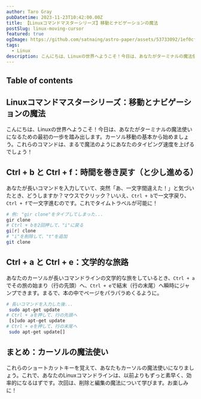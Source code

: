 ```yaml
---
author: Taro Gray
pubDatetime: 2023-11-23T10:42:00.00Z
title: 【Linuxコマンドマスターシリーズ】移動とナビゲーションの魔法
postSlug: linux-moving-cursor
featured: true
ogImage: https://github.com/satnaing/astro-paper/assets/53733092/1ef0cf03-8137-4d67-ac81-84a032119e3a
tags:
  - Linux
description: こんにちは、Linuxの世界へようこそ！今日は、あなたがターミナルの魔法使いになるための最初の一歩を踏み出します。カーソル移動の基本から始めましょう。これらのコマンドは、まるで魔法のようにあなたのタイピング速度を上げるでしょう！
---
```


## Table of contents

## Linuxコマンドマスターシリーズ：移動とナビゲーションの魔法

こんにちは、Linuxの世界へようこそ！今日は、あなたがターミナルの魔法使いになるための最初の一歩を踏み出します。カーソル移動の基本から始めましょう。これらのコマンドは、まるで魔法のようにあなたのタイピング速度を上げるでしょう！

## Ctrl + b と Ctrl + f：時間を巻き戻す（と少し進める）

あなたが長いコマンドを入力していて、突然「あ、一文字間違えた！」と気づいたとき、どうしますか？マウスでクリック？いいえ、`Ctrl + b`で一文字戻り、`Ctrl + f`で一文字進むのです。これでタイムトラベルが可能に！

```bash
# 例: "gir clone"をタイプしてしまった...
gir clone
# Ctrl + bを2回押して、"i"に戻る
gi[r] clone
# "i"を削除して、"t"を追加
git clone
```

## Ctrl + a と Ctrl + e：文学的な旅路

あなたのカーソルが長いコマンドラインの文学的な旅をしているとき、`Ctrl + a`でその旅の始まり（行の先頭）へ、`Ctrl + e`で結末（行の末尾）へ瞬時にジャンプできます。まるで、本の中でページをパラパラめくるように。

```bash
# 長いコマンドを入力した後...
 sudo apt-get update
# Ctrl + aを押して、行の先頭へ
 [s]udo apt-get update
# Ctrl + eを押して、行の末尾へ
 sudo apt-get update[]
```

## まとめ：カーソルの魔法使い

これらのショートカットキーを覚えて、あなたもカーソルの魔法使いになりましょう。これで、あなたのLinuxコマンドラインは、以前よりもずっと素早く、効率的になるはずです。次回は、削除と編集の魔法について学びます。お楽しみに！
